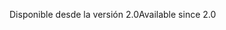 <span data-ttu-id="0f2cd-101">Disponible desde la versión 2.0</span><span class="sxs-lookup"><span data-stu-id="0f2cd-101">Available since 2.0</span></span>